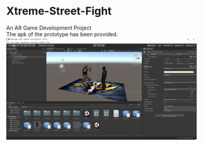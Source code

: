 # Xtreme-Street-Fight
An AR Game Development Project<br>
The apk of the prototype has been provided.<br>
<img src=XSF.png>

